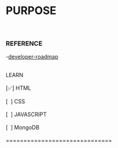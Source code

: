 # PURPOSE
<br/>

### REFERENCE

-[developer-roadmap](https://github.com/goodjack/developer-roadmap-chinese) 

<br/>
LEARN<br/>
<br/>
[✅] HTML<br/>
<br/>
[&nbsp; ] CSS<br/>
<br/>
[&nbsp; ] JAVASCRIPT<br/>
<br/>
[&nbsp; ] MongoDB<br/>



<br/>
==============================<br/>
